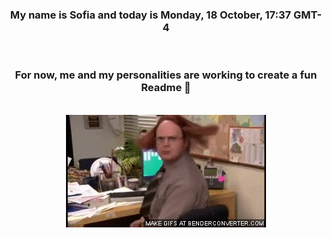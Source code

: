 


<div align="center">
<h3 >My name is Sofia and today is Monday, 18 October, 17:37 GMT-4</h3><br>
<h3 >For now, me and my personalities are working to create a fun Readme 👋
</h3><br>
<img src='img/dwight.gif' alt='working...'/>
</div>
